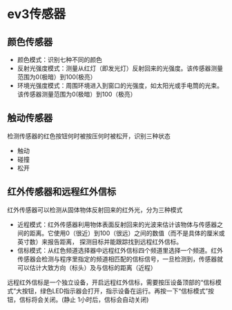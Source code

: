 
# ev3传感器

## 颜色传感器
* 颜色模式：识别七种不同的颜色
* 反射光强度模式：测量从红灯（即发光灯）反射回来的光强度。该传感器测量范围为0(极暗）到100(极亮）
* 环境光强度模式：周围环境进入到窗口的光强度，如太阳光或手电筒的光束。该传感器测量范围为0(极暗）到100（极亮）

## 触动传感器
检测传感器的红色按钮何时被按压何时被松开，识别三种状态
* 触动
* 碰撞
* 松开


## 红外传感器和远程红外信标
红外传感器可以检测从固体物体反射回来的红外光，分为三种模式
* 近程模式：红外传感器利用物体表面反射回来的光波来估计该物体与传感器之间的距离。它使用0（很近）到100（很远）之间的数值（而不是具体的厘米或英寸数）来报告距离，
探测目标并能跟踪找到远程红外信标。
* 信标模式：从红色频道选择器中远程红外信标四个频道里选择一个频道。红外传感器会检测与程序里指定的频道相匹配的信标信号，一旦检测到，传感器就可以估计大致方向（标头）及与信标的距离（近程）


远程红外信标是一个独立设备，开启远程红外信标，需要按压设备顶部的“信标模式”大按钮，绿色LED指示器会打开，指示设备在运行。再按一下“信标模式”按钮，信标将会关闭。(静止
1小时后，信标会自动关闭)
